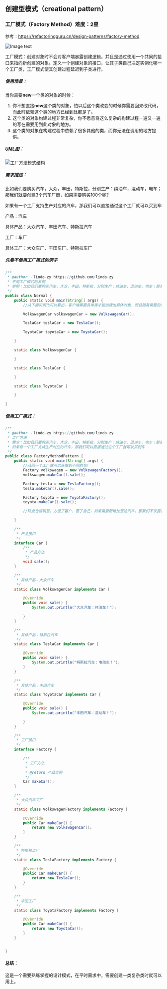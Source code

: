 ## 创建型模式（creational pattern）

### 工厂模式（Factory Method）难度：2星

参考：https://refactoringguru.cn/design-patterns/factory-method

![Image text](https://raw.githubusercontent.com/lindo-zy/CodeZero/main/docs/%E8%AE%BE%E8%AE%A1%E6%A8%A1%E5%BC%8F/%E5%B7%A5%E5%8E%82%E6%96%B9%E6%B3%95/%E7%A4%BA%E6%84%8F%E5%9B%BE.png)

工厂模式：创建对象时不会对客户端暴露创建逻辑，并且是通过使用一个共同的接口来指向新创建的对象。定义一个创建对象的接口，让其子类自己决定实例化哪一个工厂类，工厂模式使其创建过程延迟到子类进行。

##### 使用场景：

当你需要**new**一个类的对象的时候：

1. 你不想直接**new**这个类的对象，怕以后这个类改变的时候你需要回来改代码，而此时依赖这个类的地方已经到处都是了。
2. 这个类的对象构建过程非常复杂，你不愿意将这么复杂的构建过程一遍又一遍的写在需要用到此对象的地方。
3. 这个类的对象在构建过程中依赖了很多其他的类，而你无法在调用的地方提供。

##### UML图：

![工厂方法模式结构](https://raw.githubusercontent.com/lindo-zy/CodeZero/main/docs/%E8%AE%BE%E8%AE%A1%E6%A8%A1%E5%BC%8F/%E5%B7%A5%E5%8E%82%E6%96%B9%E6%B3%95/uml%E5%9B%BE.png)

##### 需求描述：

比如我们要购买汽车，大众，丰田，特斯拉，分别生产：纯油车，混动车，电车；那我们就要创建3个汽车厂商，如果需要购买100个呢?

如果有一个工厂支持生产对应的汽车，那我们可以直接通过这个工厂就可以买到车

产品：汽车

具体产品：大众汽车、丰田汽车、特斯拉汽车

工厂：车厂

具体工厂：大众车厂、丰田车厂、特斯拉车厂

##### 先看不使用工厂模式的例子

```java
/**
 * @author ：lindo-zy https://github.com/lindo-zy
 * 不用工厂模式的反例
 * 举例：比如我们要购买汽车，大众，丰田，特斯拉，分别生产：纯油车，混动车，电车；那我们就要创建3个汽车厂商，如果需要购买100个呢?
 */
public class Normal {
    public static void main(String[] args) {
        //从下面实例化可以看出，客户端需要具体类才能创建出具体对象，而且随着需要的对象增加，具体对象也要增加

        VolkswagenCar volkswagenCar = new VolkswagenCar();

        TeslaCar teslaCar = new TeslaCar();

        ToyotaCar toyotaCar = new ToyotaCar();

    }

    static class VolkswagenCar {

    }

    static class TeslaCar {

    }

    static class ToyotaCar {

    }

}

```

##### 使用工厂模式：

```java
/**
 * @author ：lindo-zy https://github.com/lindo-zy
 * 工厂方法
 * 需求：比如我们要购买汽车，大众，丰田，特斯拉，分别生产：纯油车，混动车，电车；那我们就要创建3个汽车厂商，如果需要购买100个呢?
 * 如果有一个工厂支持生产对应的汽车，那我们可以直接通过这个工厂就可以买到车
 */
public class FactoryMethodPattern {
    public static void main(String[] args) {
        //从同一个工厂就可以获取到不同的车厂
        Factory volkswagen = new VolkswagenFactory();
        volkswagen.makeCar().sale();

        Factory tesla = new TeslaFactory();
        tesla.makeCar().sale();

        Factory toyota = new ToyotaFactory();
        toyota.makeCar().sale();

        //缺点也很明显，方便了客户，苦了自己，如果需要新增比亚迪汽车，那我们不仅要实现比亚迪产品类，还要添加比亚迪工厂类

    }

    /**
     * 产品接口
     */
    interface Car {
        /**
         * 产品方法
         */
        void sale();
    }

    /**
     * 具体产品：大众汽车
     */
    static class VolkswagenCar implements Car {

        @Override
        public void sale() {
            System.out.println("大众汽车：纯油车！");

        }
    }

    /**
     * 具体产品：特斯拉汽车
     */
    static class TeslaCar implements Car {

        @Override
        public void sale() {
            System.out.println("特斯拉汽车：电动车！");
        }
    }

    /**
     * 具体产品：丰田汽车
     */
    static class ToyotaCar implements Car {

        @Override
        public void sale() {
            System.out.println("丰田汽车：混动车！");

        }
    }

    /**
     * 工厂接口
     */
    interface Factory {

        /**
         * 工厂方法
         *
         * @return 产品实例
         */
        Car makeCar();
    }

    /**
     * 大众汽车工厂
     */
    static class VolkswagenFactory implements Factory {

        @Override
        public Car makeCar() {
            return new VolkswagenCar();
        }
    }

    /**
     * 特斯拉工厂
     */
    static class TeslaFactory implements Factory {

        @Override
        public Car makeCar() {
            return new TeslaCar();
        }
    }

    /**
     * 丰田工厂
     */
    static class ToyotaFactory implements Factory {

        @Override
        public Car makeCar() {
            return new ToyotaCar();
        }
    }


}

```

#### 总结：

这是一个需要熟练掌握的设计模式，在平时需求中，需要创建一类复杂类时就可以用上。